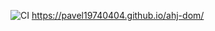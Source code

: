 
![CI](https://github.com/Pavel19740404/ahj-dom/actions/workflows/web.yml/badge.svg)
https://pavel19740404.github.io/ahj-dom/
